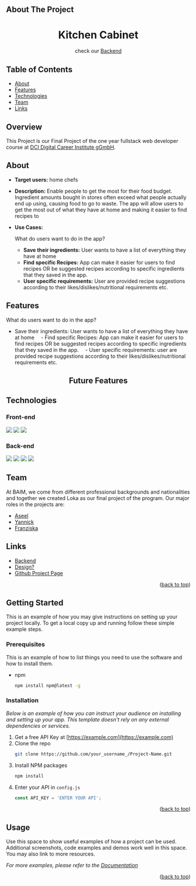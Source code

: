 ## About The Project

<h1 align="center">Kitchen Cabinet</h1>
<p align="center">
check our <a href="https://github.com/YannWe/Kitchen-Cabinet-Backend" target="_blank">Backend</a>
</p>

<!-- TABLE OF CONTENTS -->

## Table of Contents

- [About](#about)
- [Features](#features)
- [Technologies](#technologies)
- [Team](#team)
- [Links](#links)

<!-- ABOUT -->

## Overview

This Project is our Final Project of the one year fullstack web developer course at [DCI Digital Career Institute gGmbH](https://digitalcareerinstitute.org/de/).

## About

- **Target users:**
  home chefs
- **Description:**
  Enable people to get the most for their food budget.
  Ingredient amounts bought in stores often exceed what people actually end up using, causing food to go to waste. The app will allow users to get the most out of what they have at home and making it easier to find recipes to
- **Use Cases:**

  What do users want to do in the app?

  - **Save their ingredients:** User wants to have a list of everything they have at home
  - **Find specific Recipes:** App can make it easier for users to find recipes OR be suggested recipes according to specific ingredients that they saved in the app.
  - **User specific requirements:** User are provided recipe suggestions according to their likes/dislikes/nutritional requirements etc.

<!-- FEATURES -->

## Features

What do users want to do in the app?

- Save their ingredients: User wants to have a list of everything they have at home
   - Find specific Recipes: App can make it easier for users to find recipes OR be suggested recipes according to specific ingredients that they saved in the app.
   - User specific requirements: user are provided recipe suggestions according to their likes/dislikes/nutritional requirements etc.

<h2 align="center">Future Features</h2>

<!-- TECHNOLOGIES -->

## Technologies
### Front-end

![](https://img.shields.io/badge/-react-4FC08D?logo=react&logoColor=white)&nbsp;![](https://img.shields.io/badge/-NativeBase-7FBCD2?logo=NativeBase&logoColor=white)&nbsp;![](https://img.shields.io/badge/-redux-FFEEAF?logo=redux&logoColor=white)

### Back-end

![](https://img.shields.io/badge/-Node.js-339933?logo=Node.js&logoColor=white)&nbsp;![](https://img.shields.io/badge/-Express-000000?logo=Express&logoColor=white)&nbsp;![](https://img.shields.io/badge/-mongoDB-4169E1?logo=mongoDB&logoColor=white)&nbsp;![](https://img.shields.io/badge/-mongoose-569A31?logo=mongoose&logoColor=white)


<!-- TEAM -->

## Team

At BAIM, we come from different professional backgrounds and nationalities and together we created Loka as our final project of the program. Our major roles in the projects are:

- [Aseel](https://github.com/aseelalmutareb)
- [Yannick](https://github.com/YannWe)
- [Franziska](https://github.com/loerk)

<!-- LINKS -->

## Links

- [Backend](https://github.com/YannWe/Kitchen-Cabinet-Backend)
- [Design?](<https://www.figma.com/file/ATMhtCX7NRp9otxh0y1EMy/Untitled-(Copy)?node-id=0%3A1>)
- [Github Project Page](https://github.com/users/YannWe/projects/1/views/1)

<p align="right">(<a href="#readme-top">back to top</a>)</p>

<!-- GETTING STARTED -->

## Getting Started

This is an example of how you may give instructions on setting up your project locally.
To get a local copy up and running follow these simple example steps.

### Prerequisites

This is an example of how to list things you need to use the software and how to install them.

- npm
  ```sh
  npm install npm@latest -g
  ```

### Installation

_Below is an example of how you can instruct your audience on installing and setting up your app. This template doesn't rely on any external dependencies or services._

1. Get a free API Key at [https://example.com](https://example.com)
2. Clone the repo
   ```sh
   git clone https://github.com/your_username_/Project-Name.git
   ```
3. Install NPM packages
   ```sh
   npm install
   ```
4. Enter your API in `config.js`
   ```js
   const API_KEY = 'ENTER YOUR API';
   ```

<p align="right">(<a href="#readme-top">back to top</a>)</p>

<!-- USAGE EXAMPLES -->

## Usage

Use this space to show useful examples of how a project can be used. Additional screenshots, code examples and demos work well in this space. You may also link to more resources.

_For more examples, please refer to the [Documentation](https://example.com)_

<p align="right">(<a href="#readme-top">back to top</a>)</p>
